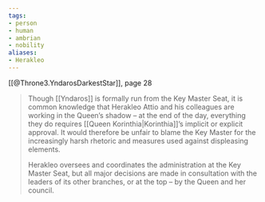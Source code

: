 ```yaml
---
tags:
- person
- human
- ambrian
- nobility
aliases:
- Herakleo
---
```

[[@Throne3.YndarosDarkestStar]], page 28
> Though [[Yndaros]] is formally run from the Key Master Seat, it is common knowledge that Herakleo Attio and his colleagues are working in the Queen’s shadow – at the end of the day, everything they do requires [[Queen Korinthia|Korinthia]]’s implicit or explicit approval. It would therefore be unfair to blame the Key Master for the increasingly harsh rhetoric and measures used against displeasing elements.
>
> Herakleo oversees and coordinates the administration at the Key Master Seat, but all major decisions are made in consultation with the leaders of its other branches, or at the top – by the Queen and her council.